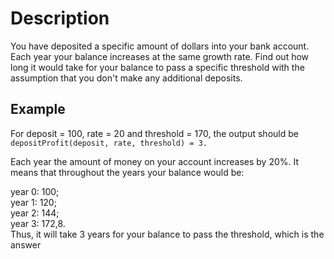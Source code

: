 # Description

You have deposited a specific amount of dollars into your bank account. Each year your balance increases at the same growth rate. Find out how long it would take for your balance to pass a specific threshold with the assumption that you don't make any additional deposits.  

## Example

For deposit = 100, rate = 20 and threshold = 170, the output should be  
`depositProfit(deposit, rate, threshold) = 3.`  

Each year the amount of money on your account increases by 20%. It means that throughout the years your balance would be:  

year 0: 100;  
year 1: 120;  
year 2: 144;  
year 3: 172,8.  
Thus, it will take 3 years for your balance to pass the threshold, which is the answer  

